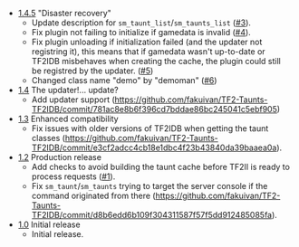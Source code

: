 * [1.4.5](https://github.com/fakuivan/TF2-Taunts-TF2IDB/releases/tag/1.4.5) "Disaster recovery"
    * Update description for ``sm_taunt_list``/``sm_taunts_list`` ([#3](https://github.com/fakuivan/TF2-Taunts-TF2IDB/issues/3)).
    * Fix plugin not failing to initialize if gamedata is invalid ([#4](https://github.com/fakuivan/TF2-Taunts-TF2IDB/issues/4)).
    * Fix plugin unloading if initialization failed (and the updater not registring it), this means that if gamedata wasn't up-to-date or TF2IDB misbehaves when creating the cache, the plugin could still be registred by the updater. ([#5](https://github.com/fakuivan/TF2-Taunts-TF2IDB/issues/5))
    * Changed class name "demo" by "demoman" ([#6](https://github.com/fakuivan/TF2-Taunts-TF2IDB/issues/6))
* [1.4](https://github.com/fakuivan/TF2-Taunts-TF2IDB/releases/tag/1.4) The updater!... update?
    * Add updater support (https://github.com/fakuivan/TF2-Taunts-TF2IDB/commit/781ac8e8b6f396cd7bddae86bc245041c5ebf905)
* [1.3](https://github.com/fakuivan/TF2-Taunts-TF2IDB/releases/tag/1.3) Enhanced compatibility
    * Fix issues with older versions of TF2IDB when getting the taunt classes (https://github.com/fakuivan/TF2-Taunts-TF2IDB/commit/e3cf2adcc4cb18e1dbc4f23b43840da39baaea0a).
* [1.2](https://github.com/fakuivan/TF2-Taunts-TF2IDB/releases/tag/1.2) Production release
    * Add checks to avoid building the taunt cache before TF2II is ready to process requests ([#1](https://github.com/fakuivan/TF2-Taunts-TF2IDB/issues/1)).
    * Fix ``sm_taunt``/``sm_taunts`` trying to target the server console if the command originated from there (https://github.com/fakuivan/TF2-Taunts-TF2IDB/commit/d8b6edd6b109f304311587f57f5dd912485085fa).
* [1.0](https://github.com/fakuivan/TF2-Taunts-TF2IDB/releases/tag/1.0) Initial release
    * Initial release.
